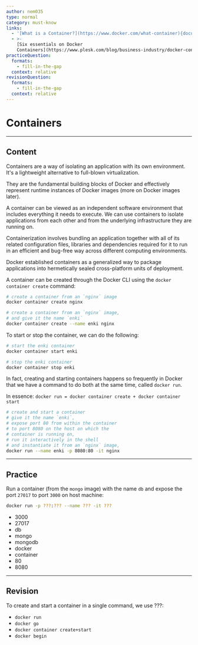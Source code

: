 ```yaml
---
author: nem035
type: normal
category: must-know
links:
  - '[What is a Container?](https://www.docker.com/what-container){documentation}'
  - >-
    [Six essentials on Docker
    Containers](https://www.plesk.com/blog/business-industry/docker-containers-explained/){article}
practiceQuestion:
  formats:
    - fill-in-the-gap
  context: relative
revisionQuestion:
  formats:
    - fill-in-the-gap
  context: relative
---
```


# Containers


---

## Content

Containers are a way of isolating an application with its own environment. It's a lightweight alternative to full-blown virtualization.

They are the fundamental building blocks of Docker and effectively represent runtime instances of Docker images (more on Docker images later).

A container can be viewed as an independent software environment that includes everything it needs to execute. We can use containers to isolate applications from each other and from the underlying infrastructure they are running on.

Containerization involves bundling an application together with all of its related configuration files, libraries and dependencies required for it to run in an efficient and bug-free way across different computing environments.

Docker established containers as a generalized way to package applications into hermetically sealed cross-platform units of deployment.

A container can be created through the Docker CLI using the `docker container create` command:

```bash
# create a container from an `nginx` image
docker container create nginx

# create a container from an `nginx` image,
# and give it the name `enki`
docker container create --name enki nginx
```

To start or stop the container, we can do the following:

```bash
# start the enki container
docker container start enki

# stop the enki container
docker container stop enki
```

In fact, creating and starting containers happens so frequently in Docker that we have a command to do both at the same time, called `docker run`.

In essence: `docker run = docker container create + docker container start`

```bash
# create and start a container
# give it the name `enki`,
# expose port 80 from within the container
# to port 8080 on the host on which the
# container is running on,
# run it interactively in the shell
# and instantiate it from an `nginx` image,
docker run --name enki -p 8080:80 -it nginx
```


---

## Practice

Run a container (from the `mongo` image) with the name `db` and expose the port `27017` to port `3000` on host machine:

```bash
docker run -p ???:??? --name ??? -it ???
```

- 3000
- 27017
- db
- mongo
- mongodb
- docker
- container
- 80
- 8080


---

## Revision

To create and start a container in a single command, we use ???:

- `docker run`
- `docker go`
- `docker container create+start`
- `docker begin`
